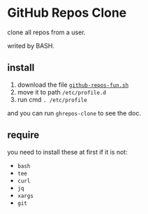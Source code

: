 # GitHub Repos Clone

clone all repos from a user.

writed by BASH.

## install

1. download the file [`github-repos-fun.sh`](./github-repos-fun.sh)  
2. move it to path `/etc/profile.d`
3. run cmd `. /etc/profile`

and you can run `ghrepos-clone` to see the doc.

## require

you need to install these at first if it is not:

- `bash`
- `tee`
- `curl`
- `jq`
- `xargs`
- `git`

